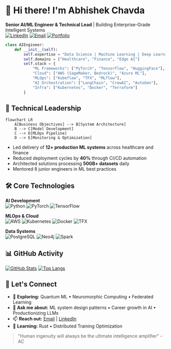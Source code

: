 <!--
**abhi1497/abhi1497** is a ✨ _special_ ✨ repository because its `README.md` (this file) appears on your GitHub profile.

Here are some ideas to get you started:

- 🔭 I’m currently working on ...
- 🌱 I’m currently learning ...
- 👯 I’m looking to collaborate on ...
- 🤔 I’m looking for help with ...
- 💬 Ask me about ...
- 📫 How to reach me: ...
- 😄 Pronouns: ...
- ⚡ Fun fact: ...
-->
# 👋 Hi there! I'm Abhishek Chavda
**Senior AI/ML Engineer & Technical Lead** | Building Enterprise-Grade Intelligent Systems  
[![LinkedIn](https://img.shields.io/badge/-LinkedIn-0A66C2?logo=linkedin)](https://www.linkedin.com/in/abhi-chavda)
[![Email](https://img.shields.io/badge/-Email-EA4335?logo=gmail)](mailto:abhichavda97@gmail.com)
[![Portfolio](https://img.shields.io/badge/-Portfolio-4285F4?logo=google-chrome)](your-portfolio-url)

```python
class AIEngineer:
    def __init__(self):
        self.expertise = "Data Science | Machine Learning | Deep Learning | MLOps"
        self.domains = ["Healthcare", "Finance", "Edge AI"]
        self.stack = {
            "ML Frameworks": ["PyTorch", "TensorFlow", "HuggingFace"],
            "Cloud": ["AWS (SageMaker, Bedrock)", "Azure ML"],
            "MLOps": ["Kubeflow", "TFX", "MLflow"],
            "AI Orchestration": ["LangChain", "CrewAI", "AutoGen"],
            "Infra": ["Kubernetes", "Docker", "Terraform"]
        }
```

## 🔧 Technical Leadership

```mermaid
flowchart LR
    A[Business Objectives] --> B[System Architecture]
    B --> C[Model Development]
    C --> D[MLOps Pipeline]
    D --> E[Monitoring & Optimization]
```

- Led delivery of **12+ production ML systems** across healthcare and finance
- Reduced deployment cycles by **40%** through CI/CD automation
- Architected solutions processing **50GB+ datasets** daily
- Mentored 8 junior engineers in ML best practices

## 🛠️ Core Technologies

**AI Development**  
![Python](https://img.shields.io/badge/-Python-3776AB?logo=python&logoColor=white)
![PyTorch](https://img.shields.io/badge/-PyTorch-EE4C2C?logo=pytorch)
![TensorFlow](https://img.shields.io/badge/-TensorFlow-FF6F00?logo=tensorflow)

**MLOps & Cloud**  
![AWS](https://img.shields.io/badge/-AWS-232F3E?logo=amazonaws)
![Kubernetes](https://img.shields.io/badge/-Kubernetes-326CE5?logo=kubernetes)
![Docker](https://img.shields.io/badge/-Docker-2496ED?logo=docker)
![TFX](https://img.shields.io/badge/-TFX-FF6F00)

**Data Systems**  
![PostgreSQL](https://img.shields.io/badge/-PostgreSQL-4169E1?logo=postgresql)
![Neo4j](https://img.shields.io/badge/-Neo4j-008CC1?logo=neo4j)
![Spark](https://img.shields.io/badge/-Spark-E25A1C?logo=apachespark)

## 📊 GitHub Activity

[![GitHub Stats](https://github-readme-stats.vercel.app/api?username=abhi1497&show_icons=true&count_private=true&theme=dark)](https://github.com/abhi1497)
[![Top Langs](https://github-readme-stats.vercel.app/api/top-langs/?username=abhi1497&layout=compact&theme=dark&hide=html,css)](https://github.com/abhi1497)

## 💬 Let's Connect

- 🔭 **Exploring:** Quantum ML • Neuromorphic Computing • Federated Learning
- 💬 **Ask me about:** ML system design patterns • Career growth in AI • Productionizing LLMs
- 📫 **Reach out:** [Email](mailto:abhichavda97@gmail.com) | [LinkedIn](https://www.linkedin.com/in/abhi-chavda)
- 🌱 **Learning:** Rust • Distributed Training Optimization

> "Human ingenuity will always be the ultimate intelligence amplifier" - AC
